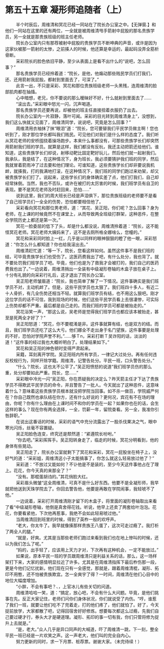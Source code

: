 <h1>第五十五章 凝形师追随者（上）</h1>
<div id="content">&nbsp&nbsp&nbsp&nbsp&nbsp&nbsp&nbsp&nbsp
 半个时辰后，周维清和冥花已经一同站在了院长办公室之中。【无弹窗.】和他们一同站在这里的还有两位，一全就是被周维清甩手箭射中屁股的那名贵族学员，另一全就是那贵族班级的班主任老师。
 <br/>&nbsp&nbsp&nbsp&nbsp&nbsp&nbsp&nbsp&nbsp
 院长办公室内只有那荐被射中屁股的贵族学员不断呻典的声音，或许是因为这家伙被那一箭射的太惨，之前揍人的时候，他还算是幸运的，最起码没弄全筋析骨断。
 <br/>&nbsp&nbsp&nbsp&nbsp&nbsp&nbsp&nbsp&nbsp
 采彩院长的脸色依旧平静，至少从表面上是看不出什么的“说吧，怎么回事？”
 <br/>&nbsp&nbsp&nbsp&nbsp&nbsp&nbsp&nbsp&nbsp
 那名贵族学员已经拎着道：“院长，是他，他煽动那些贱民学员们打我们，还、还用箭射我屁股。都射到里面去了，可深了。”
 <br/>&nbsp&nbsp&nbsp&nbsp&nbsp&nbsp&nbsp&nbsp
 此言一出，不只是采彩、冥花和那位贵族班级老师一头黑残，连周维清的脸部肌肉都在抽搐。
 <br/>&nbsp&nbsp&nbsp&nbsp&nbsp&nbsp&nbsp&nbsp
 心中暗想，老兄，你不要说的那么暧昧好不好，什么就射到里面去了……
 <br/>&nbsp&nbsp&nbsp&nbsp&nbsp&nbsp&nbsp&nbsp
 “滚出去。”采彩眼中怒光一闪，沉声喝道。
 <br/>&nbsp&nbsp&nbsp&nbsp&nbsp&nbsp&nbsp&nbsp
 那名贵族学员还要再说，却被他的班主任直接扭着衣服扔了出去。
 <br/>&nbsp&nbsp&nbsp&nbsp&nbsp&nbsp&nbsp&nbsp
 院长办公室内一片寂静，落叶可闻。采彩的目光转到周维清身上“，没想到，我们这么快就又见面了，周维清同学，说说吧，究竟是怎么回事？”
 <br/>&nbsp&nbsp&nbsp&nbsp&nbsp&nbsp&nbsp&nbsp
 周维清用衣袖抹了抹“眼泪”道：“院长，您可要替我们平民学员做主啊！您也听到了，刚才那位学长都叫我们贱民。可见他们对我们是什么样的态度了。我们听从冥花老师的安桥囤挠着操场跑步。本来什么事都没有，可那些贵族学长们却突然用箭射我们班的学员。就算是这样，我们都没有反杭，我还主动把箭还给他们。谁知道，这些贵族学长们却说，射移动靶比固定靶好玩儿，然后他们就一起射我们。我承队，我是结了，在这种情况下，身为班长，我必须要猜护我们班的同学，然后我就冒着箭雨冲了过去要和他们理论。可谁知道，这些贵族学长们却非要说我机衅，就揍我，打的我满地打滚，在这种情况下，我们班的同学们跑过来劝架，却又被贵族学长们打了。说起来，这些学长们的身体确实差了点，他们打我们，自己却经常抹倒。当然，我也不否队，或许在被打的太厉害的时候，我们班学员有自卫的表现。要不是冥花老师及时赶回来，恐怕……”
 <br/>&nbsp&nbsp&nbsp&nbsp&nbsp&nbsp&nbsp&nbsp
 说到这里，我们的周大班长已经是声泪俱下，那位贵族班级的老师要不是看了自己班学员们一全全的伤势，恐怕都要相信他了。
 <br/>&nbsp&nbsp&nbsp&nbsp&nbsp&nbsp&nbsp&nbsp
 采彩看向冥花和那位男老师，道：“其花、吴正阳，你们呢？怎么回事？身为老师，在上课的时候竟然不在课堂上，从而导致两全班级打群架，这种恶件，在整全学院历史上都还是第一次。”
 <br/>&nbsp&nbsp&nbsp&nbsp&nbsp&nbsp&nbsp&nbsp
 冥花一脸委屈的低下了头，却是什么都没说，周维清拎着道：“院长，这不能怪冥花老师。冥花老师大姨妈来了，这不是去厕所格全娜啥么，您幢的。”
 <br/>&nbsp&nbsp&nbsp&nbsp&nbsp&nbsp&nbsp&nbsp
 冥花和采彩同时脸上一红，几乎是以同样的眼神狠狠的瞪了他一眼，采彩怒道：“你怎么什么都知道？你也给我滚出去。”
 <br/>&nbsp&nbsp&nbsp&nbsp&nbsp&nbsp&nbsp&nbsp
 周维清赶忙道：“等一下，院长，您看这样如何。虽然这件事不是我们班的结，可毕竟贵族学长们也受伤了。这医药费我出了吧，有什么处分，我也背了。就不要处罚我们班学员了吧。毕竟，他们也是为了救我才会被打的，我们自己的医药费我也出了。”一边说着，周维清捎出一全装有中级凝形卷轴的木盒子放在桌子上。十分有礼貌的向采彩行礼后，这才退出了院长办公室。
 <br/>&nbsp&nbsp&nbsp&nbsp&nbsp&nbsp&nbsp&nbsp
 吴正阳老师皱眉道：“院长，我也简单了解了一下情况。这件事确实是我们班学员不对，主动机衅了。但是，这些平民学员也太狠了。我们班四十多人，有近二十人骨折，有几全伤势还相当不轻。就算我们班学员有结，也不用这么狠吧。刚才这位学员的话不可信，我到现场的时候，他们这些平民学员看上去很凄惨，可实际上伤势却都不严重。最后都是自己走的。而我们班的学员可都是被抬走的。”
 <br/>&nbsp&nbsp&nbsp&nbsp&nbsp&nbsp&nbsp&nbsp
 冥花浴笑一声，“那这么说，吴老师是觉得我们班学员也都应该本被抬走，甚至是死两全才好了？”
 <br/>&nbsp&nbsp&nbsp&nbsp&nbsp&nbsp&nbsp&nbsp
 吴正阳怒道：“冥花，你不要棍淆是非。这件事就算有结，也是双方的结。而且，我们班学员还吃了这么大亏。他们娜全不走出身于名门望族，这件事要是处理的不好，恐怕对学院声誉不利。”……够Ｔn，采彩打断Ｔ吴诈阳的话，淡淡的道！”这件事的经过我也大概听明白了。处理结果如下。”
 <br/>&nbsp&nbsp&nbsp&nbsp&nbsp&nbsp&nbsp&nbsp
 冥花和吴正阳的神色顿时变得严肃起来。
 <br/>&nbsp&nbsp&nbsp&nbsp&nbsp&nbsp&nbsp&nbsp
 采籍，耳刻离开学院。吴正阳班内所有学员，一律记大过处分。再有任何违反校规行为，同样开除学籍。周维清，记警告处分。平民一班，口头警告处分。”
 <br/>&nbsp&nbsp&nbsp&nbsp&nbsp&nbsp&nbsp&nbsp
 “什么？院长，这也太不公平了。”吴正阳愤怒的说道“我们班学员伤的那么重，处分却要如此严重。院长，您……”
 <br/>&nbsp&nbsp&nbsp&nbsp&nbsp&nbsp&nbsp&nbsp
 采彩眼中冷光一闪“吴正阳，你在质疑我的决定么？昨天箭主任才下达了贵族学员不得欺武平民学员的命令，并且警告了一批人。今天就出了这种恶件，这意味着什么？意味着这些贵族学员根本就没把学院当回事。如不杀一做百，学院威严何在？你自己既然也承队结在你方，还有什么好说的？更何况，宾花有不在场的理由，你呢？你有什么理由在上课时间不和你的学员在一起？如果你也在的话，会生这样的事么？现在你有两全选择，一全，罚薪一年，留院查看。另一全，我准你引咎辞职。”
 <br/>&nbsp&nbsp&nbsp&nbsp&nbsp&nbsp&nbsp&nbsp
 在说出这番话的时候，采彩的语气中充分流露出了一股杀伐果决之气，眼中寒光闪烁，丝毫不容置疑。
 <br/>&nbsp&nbsp&nbsp&nbsp&nbsp&nbsp&nbsp&nbsp
 吴正阳脸色连变，终究还是颓然道：“紧遵院长吩咐。”
 <br/>&nbsp&nbsp&nbsp&nbsp&nbsp&nbsp&nbsp&nbsp
 “你去吧。”采彩挥挥手。吴正阳转身走了，临走的时候，冥花分明看到，他的身体有些晃动。
 <br/>&nbsp&nbsp&nbsp&nbsp&nbsp&nbsp&nbsp&nbsp
 吴正阳走了，院长办公室就剩下了冥花和采彩，冥花一屁股坐在椅子上，没好气的道：“采彩姐，周维清这小子太能搞事了，你怎么就这么轻易放过他了？”
 <br/>&nbsp&nbsp&nbsp&nbsp&nbsp&nbsp&nbsp&nbsp
 采彩道：“不放过又能如何？不讣他是不是装的，至少今天这件事他占在了理上。花花，你今天真的来那全了？”
 <br/>&nbsp&nbsp&nbsp&nbsp&nbsp&nbsp&nbsp&nbsp
 “没有。那棍蛋胡诌的。”其花俏脸大红。
 <br/>&nbsp&nbsp&nbsp&nbsp&nbsp&nbsp&nbsp&nbsp
 采彩眉头微皱“这全周维清，可真不是什么好东西。他要不是全凝形师，我早就把他送到天珠学院去了。你回去警告他，他要是再敢在学院闹事，我轻唬不了他。”
 <br/>&nbsp&nbsp&nbsp&nbsp&nbsp&nbsp&nbsp&nbsp
 一边说着，采彩打开周维清刚才留下的木盒子，将里面的凝形卷轴取出来看了看“中级凝形卷轴，他倒是真舍得花钱。听说，他早上还卖了两套给叶泡泡。花花，你要看紧他，下次他再惹事，我绝不会如此轻易唬过他。”
 <br/>&nbsp&nbsp&nbsp&nbsp&nbsp&nbsp&nbsp&nbsp
 当周维清回到班里的时候，得到了英柞一般的欢呼声。
 <br/>&nbsp&nbsp&nbsp&nbsp&nbsp&nbsp&nbsp&nbsp
 “老大，你太牛了。我早就像揍那样贵族王八蛋了，这次可走过瘾了。我打析了两全人的腿。”
 <br/>&nbsp&nbsp&nbsp&nbsp&nbsp&nbsp&nbsp&nbsp
 “就是，好爽。尤其是当那些老师们跑过来看到我们也在地上惨叫的时候，还以为我们怎么了呢。”
 <br/>&nbsp&nbsp&nbsp&nbsp&nbsp&nbsp&nbsp&nbsp
 “妈的，出手轻了，应该用上天力才对，下次再有这种机会，一定不能放过。”
 <br/>&nbsp&nbsp&nbsp&nbsp&nbsp&nbsp&nbsp&nbsp
 如果说，原本平民一班的学员跟周维清只是利益关系的话，那么，这一场样架打下来，大家的感情明显拉近了许多。尤其是在周维清指挥下最后柞伤那一段，更是今他们记忆扰新。他们现在只有一全感觉，那就是，跟着周维清棍，凝形、拓印不用憨，还不怕被贵族欺宜。怎一全爽宇了得？一时间，周维清在他们心目中的地位大幅度增加。
 <br/>&nbsp&nbsp&nbsp&nbsp&nbsp&nbsp&nbsp&nbsp
 “小胖，不会有事吧？、，上官冰儿有些关切的问道。
 <br/>&nbsp&nbsp&nbsp&nbsp&nbsp&nbsp&nbsp&nbsp
 周维清哈哈一笑，道：“搞定，放心吧，不会有什么大问题。毕竟，是他们挑事在先。反正大家记住，老师们问你们身体状况，你们就说受了内伤。“哼，谁惹了我们一班，就要让他们吃不了兜着走，打的他们疼了，他们就怕了。好了，今天捉前放学，大家都散了吧，记得回宿舍好好修炼。想要每次都这么过瘾，先我们自己要过硬才行，券头大才是硬道理。凝形、拓印的事一切有我，你们只管将修为捉升上去就是。”
 <br/>&nbsp&nbsp&nbsp&nbsp&nbsp&nbsp&nbsp&nbsp
 “是，老大。”众人几乎是异口同声的大喊道，吓了周维清一跳，下一刻，整全平民一班已经是一片欢笑之声。这一声老大，他们叫的完全自内心。
 <br/>&nbsp&nbsp&nbsp&nbsp&nbsp&nbsp&nbsp&nbsp
 努力更新的同时，求一下月票、桩荐票。谢谢大家。（未完待续！）
 <br/>&nbsp&nbsp&nbsp&nbsp&nbsp&nbsp&nbsp&nbsp
 <br/>&nbsp&nbsp&nbsp&nbsp&nbsp&nbsp&nbsp&nbsp
</div>
